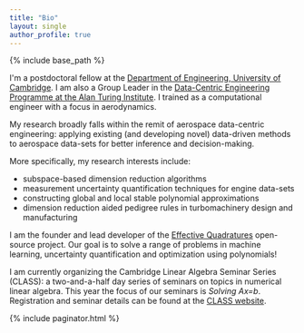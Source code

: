 ```yaml
---
title: "Bio"
layout: single
author_profile: true
---
```


{% include base_path %}

I'm a postdoctoral fellow at the [Department of Engineering, University of Cambridge](http://www.eng.cam.ac.uk). I am also a Group Leader in the [Data-Centric Engineering Programme at the Alan Turing Institute](https://www.turing.ac.uk/research/research-programmes/data-centric-engineering). I trained as a computational engineer with a focus in aerodynamics. 

My research broadly falls within the remit of aerospace data-centric engineering: applying existing (and developing novel) data-driven methods to aerospace data-sets for better inference and decision-making. 

More specifically, my research interests include:

- subspace-based dimension reduction algorithms 
- measurement uncertainty quantification techniques for engine data-sets
- constructing global and local stable polynomial approximations 
- dimension reduction aided pedigree rules in turbomachinery design and manufacturing

I am the founder and lead developer of the [Effective Quadratures](https://www.effective-quadratures.org) open-source project. Our goal is to  solve a range of problems in machine learning, uncertainty quantification and optimization using polynomials!

I am currently organizing the Cambridge Linear Algebra Seminar Series (CLASS): a two-and-a-half day series of seminars on topics in numerical linear algebra. This year the focus of our seminars is *Solving Ax=b*. Registration and seminar details can be found at the [CLASS website](https://www.cambridge-class.org). 

{% include paginator.html %}
